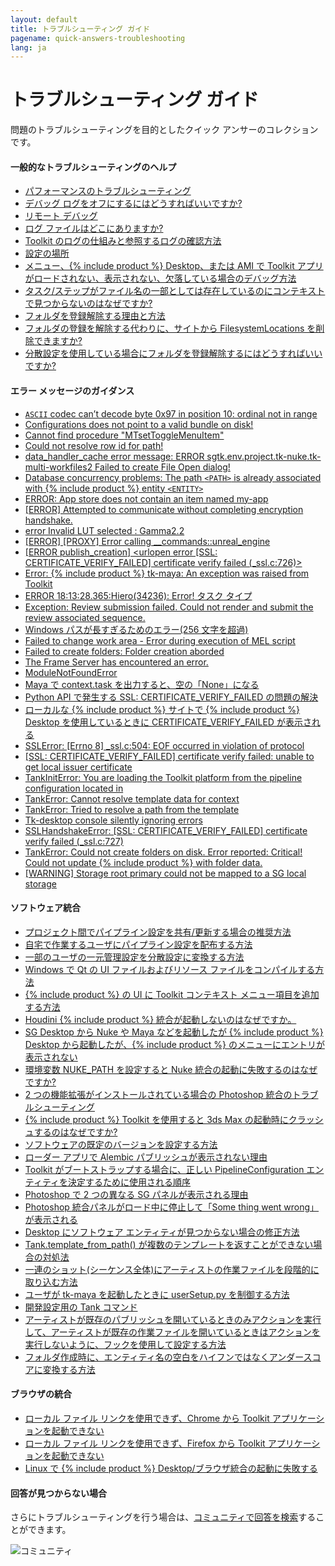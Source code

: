 ```yaml
---
layout: default
title: トラブルシューティング ガイド
pagename: quick-answers-troubleshooting
lang: ja
---
```


トラブルシューティング ガイド
===

問題のトラブルシューティングを目的としたクイック アンサーのコレクションです。

#### 一般的なトラブルシューティングのヘルプ

- [パフォーマンスのトラブルシューティング](./troubleshooting/performance-troubleshooting.md)
- [デバッグ ログをオフにするにはどうすればいいですか?](./troubleshooting/turn-debug-logging-on.md)
- [リモート デバッグ](https://community.shotgridsoftware.com/t/remote-debugging/3869)
- [ログ ファイルはどこにありますか?](./troubleshooting/where-are-my-log-files.md)
- [Toolkit のログの仕組みと参照するログの確認方法](https://community.shotgridsoftware.com/t/how-do-the-toolkit-logs-work-and-how-do-i-know-which-one-to-look-at/6721)
- [設定の場所](https://community.shotgridsoftware.com/t/ive-asked-a-client-for-their-config-but-they-dont-know-where-it-is/6729)
- [メニュー、{% include product %} Desktop、または AMI で Toolkit アプリがロードされない、表示されない、欠落している場合のデバッグ方法](https://community.shotgridsoftware.com/t/how-to-debug-toolkit-apps-not-loading-showing-up-missing-in-the-menus-shotgun-desktop-or-the-amis/6739)
- [タスク/ステップがファイル名の一部としては存在しているのにコンテキストで見つからないのはなぜですか?](./troubleshooting/context-missing-task-step.md)
- [フォルダを登録解除する理由と方法](https://community.shotgridsoftware.com/t/toolkit-episode-sequence-shot-task/4604)
- [フォルダの登録を解除する代わりに、サイトから FilesystemLocations を削除できますか?](https://community.shotgridsoftware.com/t/unregistering-folders-in-tank-vs-moving-file-system-locations-to-trash/536)
- [分散設定を使用している場合にフォルダを登録解除するにはどうすればいいですか?](https://community.shotgridsoftware.com/t/how-can-i-unregister-folders-when-using-a-distributed-config)

#### エラー メッセージのガイダンス
- [`ASCII` codec can’t decode byte 0x97 in position 10: ordinal not in range](./troubleshooting/ascii-error-message.md)
- [Configurations does not point to a valid bundle on disk!](./troubleshooting/configurations-does-not-point-to-valid-bundle-on-disk.md)
- [Cannot find procedure "MTsetToggleMenuItem"](./troubleshooting/mtsettogglemenuitem-error-message.md)
- [Could not resolve row id for path!](./troubleshooting/row-id-error-message.md)
- [data_handler_cache error message: ERROR sgtk.env.project.tk-nuke.tk-multi-workfiles2 Failed to create File Open dialog!](./troubleshooting/data-handler-cache-error-message.md)
- [Database concurrency problems: The path `<PATH>` is already associated with {% include product %} entity `<ENTITY>`](./troubleshooting/path-associated-error-message.md)
- [ERROR: App store does not contain an item named my-app](./troubleshooting/myapp-appstore-error-message.md)
- [[ERROR] Attempted to communicate without completing encryption handshake.](./troubleshooting/encryption-handshake-error-message.md)
- [error Invalid LUT selected : Gamma2.2](./troubleshooting/invalid-lut-error-message.md)
- [[ERROR] [PROXY] Error calling __commands::unreal_engine](./troubleshooting/unreal-proxy-error-message.md)
- [[ERROR publish_creation] <urlopen error [SSL: CERTIFICATE_VERIFY_FAILED] certificate verify failed (_ssl.c:726)>](./troubleshooting/publish-certificate-fail-error-message.md)
- [Error: {% include product %} tk-maya: An exception was raised from Toolkit](./troubleshooting/tk-maya-exception-error-message.md)
- [ERROR 18:13:28.365:Hiero(34236): Error! タスク タイプ](./troubleshooting/hiero-task-type-error-message.md)
- [Exception: Review submission failed. Could not render and submit the review associated sequence.](./troubleshooting/review-submission-error-message.md)
- [Windows パスが長すぎるためのエラー(256 文字を超過)](./troubleshooting/paths-long-error-message.md)
- [Failed to change work area - Error during execution of MEL script](。/troubleshooting/error-during-execution-mel-script.md)
- [Failed to create folders: Folder creation aborded](./troubleshooting/folder-creation-aborded.md)
- [The Frame Server has encountered an error.](./troubleshooting/frame-server-error.md)
- [ModuleNotFoundError](./troubleshooting/modulenotfounderror-error.md)
- [Maya で context.task を出力すると、空の「None」になる](./troubleshooting/maya-context-task-empty-none-error.md)
- [Python API で発生する SSL: CERTIFICATE_VERIFY_FAILED の問題の解決](./troubleshooting/fix-ssl-certificate-verify-failed.md)
- [ローカルな {% include product %} サイトで {% include product %} Desktop を使用しているときに CERTIFICATE_VERIFY_FAILED が表示される](./troubleshooting/certificate-fail-local-error-message.md)
- [SSLError: [Errno 8] _ssl.c:504: EOF occurred in violation of protocol](./troubleshooting/eof-occurred-violation-protocol-tls.md)
- [[SSL: CERTIFICATE_VERIFY_FAILED] certificate verify failed: unable to get local issuer certificate](./troubleshooting/unable-to-get-local-issuer-certificate-error.md)
- [TankInitError: You are loading the Toolkit platform from the pipeline configuration located in](./troubleshooting/tankinit-error-pipeline-config-location.md)
- [TankError: Cannot resolve template data for context](./troubleshooting/tankerror-cannot-resolve-template-data-error.md)
- [TankError: Tried to resolve a path from the template](./troubleshooting/tankerror-tried-to-resolve-a-path.md)
- [Tk-desktop console silently ignoring errors](./troubleshooting/tk-desktop-console-silently-ignoring-errors.md)
- [SSLHandshakeError: [SSL: CERTIFICATE_VERIFY_FAILED] certificate verify failed (_ssl.c:727)](./troubleshooting/sslhandshakeerror-ssl-certificate-verify-failed.md)
- [TankError: Could not create folders on disk. Error reported: Critical! Could not update {% include product %} with folder data.](./troubleshooting/could-not-update-with-folder-data.md)
- [[WARNING] Storage root primary could not be mapped to a SG local storage](./troubleshooting/storage-root-primary-error-message.md)


#### ソフトウェア統合
- [プロジェクト間でパイプライン設定を共有/更新する場合の推奨方法](https://community.shotgridsoftware.com/t/recommended-way-to-share-update-pipeline-configurations-between-projects/5609)
- [自宅で作業するユーザにパイプライン設定を配布する方法](https://community.shotgridsoftware.com/t/distributing-your-pipeline-configuration-to-users-working-from-home/7910)
- [一部のユーザの一元管理設定を分散設定に変換する方法](https://community.shotgridsoftware.com/t/turning-a-centralized-config-into-a-distributed-config-for-some-users/7744)
- [Windows で Qt の UI ファイルおよびリソース ファイルをコンパイルする方法](https://community.shotgridsoftware.com/t/how-to-compile-qt-ui-and-resource-files-on-windows/7099)
- [{% include product %} の UI に Toolkit コンテキスト メニュー項目を追加する方法](https://community.shotgridsoftware.com/t/toolkit-context-menu-items/8426)
- [Houdini {% include product %} 統合が起動しないのはなぜですか。](./troubleshooting/houdini-integrations-not-starting.md)
- [SG Desktop から Nuke や Maya などを起動したが {% include product %} Desktop から起動したが、{% include product %} のメニューにエントリが表示されない](./troubleshooting/menu-entries-missing-in-launched-dcc.md)
- [環境変数 NUKE_PATH を設定すると Nuke 統合の起動に失敗するのはなぜですか?](./troubleshooting/nuke-path-environment-variable.md)
- [2 つの機能拡張がインストールされている場合の Photoshop 統合のトラブルシューティング](./troubleshooting/two-photoshop-shotgun-extensions.md)
- [{% include product %} Toolkit を使用すると 3ds Max の起動時にクラッシュするのはなぜですか?](./troubleshooting/3dsmax-crashes-on-startup.md)
- [ソフトウェアの既定のバージョンを設定する方法](https://community.shotgridsoftware.com/t/setting-a-default-software-version/1116)
- [ローダー アプリで Alembic パブリッシュが表示されない理由](https://community.shotgridsoftware.com/t/why-is-the-loader-app-not-showing-my-alembic-publishes/906)
- [Toolkit がブートストラップする場合に、正しい PipelineConfiguration エンティティを決定するために使用される順序](https://community.shotgridsoftware.com/t/when-toolkit-bootstraps-what-order-is-used-to-determine-the-correct-pipelineconfiguration-entity/7400)
- [Photoshop で 2 つの異なる SG パネルが表示される理由](https://community.shotgridsoftware.com/t/why-do-i-get-two-different-sg-panels-in-photoshop/6976)
- [Photoshop 統合パネルがロード中に停止して「Some thing went wrong」が表示される](https://community.shotgridsoftware.com/t/photoshop-integration-panel-is-stuck-loading-some-thing-went-wrong/6977)
- [Desktop にソフトウェア エンティティが見つからない場合の修正方法](https://community.shotgridsoftware.com/t/shotgun-deskop-missing-software-entities-help/858)
- [Tank.template_from_path() が複数のテンプレートを返すことができない場合の対処法](https://community.shotgridsoftware.com/t/tank-template-from-path-cant-return-multiple-templates/614)
- [一連のショット(シーケンス全体)にアーティストの作業ファイルを段階的に取り込む方法](https://community.shotgridsoftware.com/t/create-first-maya-workfile/3029)
- [ユーザが tk-maya を起動したときに userSetup.py を制御する方法](https://community.shotgridsoftware.com/t/maya-usersetup-py/3993)
- [開発設定用の Tank コマンド](https://community.shotgridsoftware.com/t/tank-command-for-dev-config/3373)
- [アーティストが既存のパブリッシュを開いているときのみアクションを実行して、アーティストが既存の作業ファイルを開いているときはアクションを実行しないように、フックを使用して設定する方法](https://community.shotgridsoftware.com/t/open-from-publish-in-tk-multi-workfiles2-scene-operation-hooks/352)
- [フォルダ作成時に、エンティティ名の空白をハイフンではなくアンダースコアに変換する方法](https://community.shotgridsoftware.com/t/how-do-i-convert-white-spaces-in-entity-names-to-underscores-and-not-hyphens-during-folder-creation/48)

#### ブラウザの統合
- [ローカル ファイル リンクを使用できず、Chrome から Toolkit アプリケーションを起動できない](./troubleshooting/cant-use-file-linking-toolkit-app-chrome.md)
- [ローカル ファイル リンクを使用できず、Firefox から Toolkit アプリケーションを起動できない](./troubleshooting/cant-use-file-linking-toolkit-app-firefox.md)
- [Linux で {% include product %} Desktop/ブラウザ統合の起動に失敗する](./troubleshooting/browser-integration-fails-linux.md)

#### 回答が見つからない場合
さらにトラブルシューティングを行う場合は、[コミュニティで回答を検索](https://community.shotgridsoftware.com/)することができます。

![コミュニティ](images/search_community.gif)
